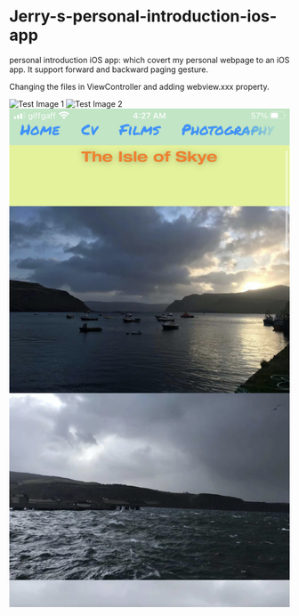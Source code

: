 # Jerry-s-personal-introduction-ios-app
personal introduction iOS app: which covert my personal webpage to an iOS app. It support forward and backward paging gesture.

Changing the files in ViewController and adding webview.xxx property.


![Test Image 1](images/IMG_0065.PNG)
![Test Image 2](images/IMG_0066.PNG)
![Test Image 3](images/IMG_0067.PNG)
